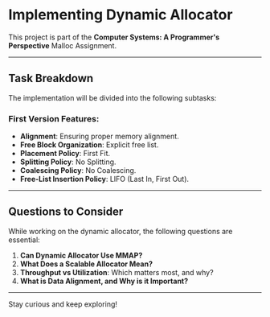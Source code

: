# Implementing Dynamic Allocator

This project is part of the **Computer Systems: A Programmer's Perspective** Malloc Assignment.

---

## Task Breakdown
The implementation will be divided into the following subtasks:

### First Version Features:
- **Alignment**: Ensuring proper memory alignment.
- **Free Block Organization**: Explicit free list.
- **Placement Policy**: First Fit.
- **Splitting Policy**: No Splitting.
- **Coalescing Policy**: No Coalescing.
- **Free-List Insertion Policy**: LIFO (Last In, First Out).

---

## Questions to Consider
While working on the dynamic allocator, the following questions are essential:

1. **Can Dynamic Allocator Use MMAP?**
2. **What Does a Scalable Allocator Mean?**
3. **Throughput vs Utilization**: Which matters most, and why?
4. **What is Data Alignment, and Why is it Important?**

---

Stay curious and keep exploring!
